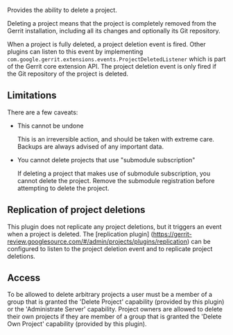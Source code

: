 Provides the ability to delete a project.

Deleting a project means that the project is completely removed from
the Gerrit installation, including all its changes and optionally its
Git repository.

When a project is fully deleted, a project deletion event is fired.
Other plugins can listen to this event by implementing
`com.google.gerrit.extensions.events.ProjectDeletedListener` which is
part of the Gerrit core extension API. The project deletion event is
only fired if the Git repository of the project is deleted.

Limitations
-----------

There are a few caveats:

* This cannot be undone

	This is an irreversible action, and should be taken with extreme
	care. Backups are always advised of any important data.

* You cannot delete projects that use "submodule subscription"

	If deleting a project that makes use of submodule subscription,
	you cannot delete the project. Remove the submodule registration
	before attempting to delete the project.

Replication of project deletions
--------------------------------

This plugin does not replicate any project deletions, but it triggers
an event when a project is deleted. The [replication plugin]
(https://gerrit-review.googlesource.com/#/admin/projects/plugins/replication)
can be configured to listen to the project deletion event and to
replicate project deletions.

Access
------

To be allowed to delete arbitrary projects a user must be a member of a
group that is granted the 'Delete Project' capability (provided by this
plugin) or the 'Administrate Server' capability. Project owners are
allowed to delete their own projects if they are member of a group that
is granted the 'Delete Own Project' capability (provided by this
plugin).

